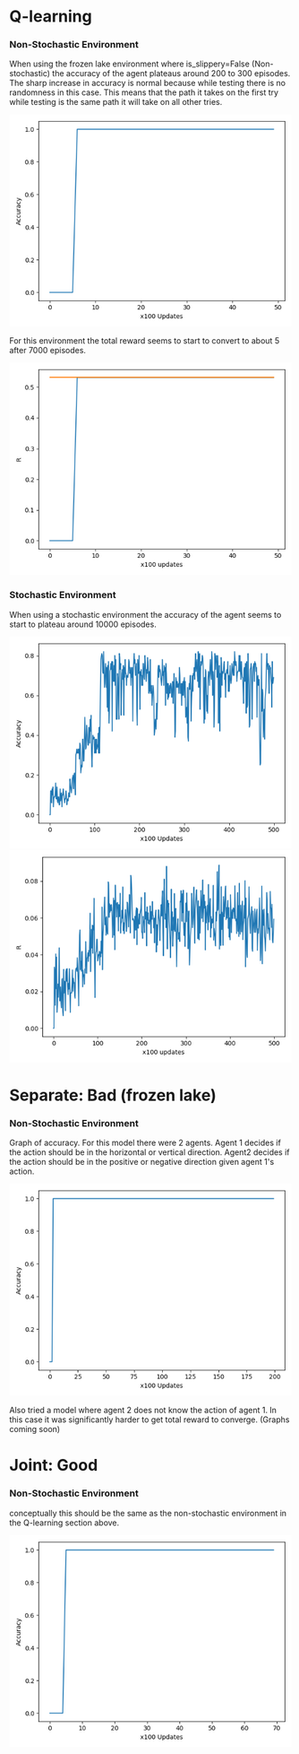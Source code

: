 
# Q-learning  
### Non-Stochastic Environment
When using the frozen lake environment where is_slippery=False (Non-stochastic) the accuracy of the agent plateaus around 200 to 300 episodes. The sharp increase in accuracy is normal because while testing there is no randomness in this case. This means that the path it takes on the first try while testing is the same path it will take on all other tries.

![](https://github.com/carletonz/Research/raw/master/graphs/Accuracy-Non-Stochastic.png)

For this environment the total reward seems to start to convert to about 5 after 7000 episodes.
 
![](https://github.com/carletonz/Research/raw/master/graphs/R-Non-Stochastic.png)

### Stochastic Environment
When using a stochastic environment the accuracy of the agent seems to start to plateau around 10000 episodes.

![](https://github.com/carletonz/Research/raw/master/graphs/Accracy-Stochastic.png)
![](https://github.com/carletonz/Research/raw/master/graphs/R-Stochastic.png)

# Separate: Bad (frozen lake)
### Non-Stochastic Environment
Graph of accuracy. For this model there were 2 agents. Agent 1 decides if the action should be in the horizontal or vertical direction. Agent2 decides if the action should be in the positive or negative direction given agent 1's action.

![](https://github.com/carletonz/Research/raw/master/graphs/separate_bad_accuracy_non-stochastic.png)

Also tried a model where agent 2 does not know the action of agent 1. In this case it was significantly harder to get total reward to converge. (Graphs coming soon)

# Joint: Good
### Non-Stochastic Environment
conceptually this should be the same as the non-stochastic environment in the Q-learning section above.

![](https://github.com/carletonz/Research/raw/master/graphs/joint_good_accuracy_non-stochastic.png)

